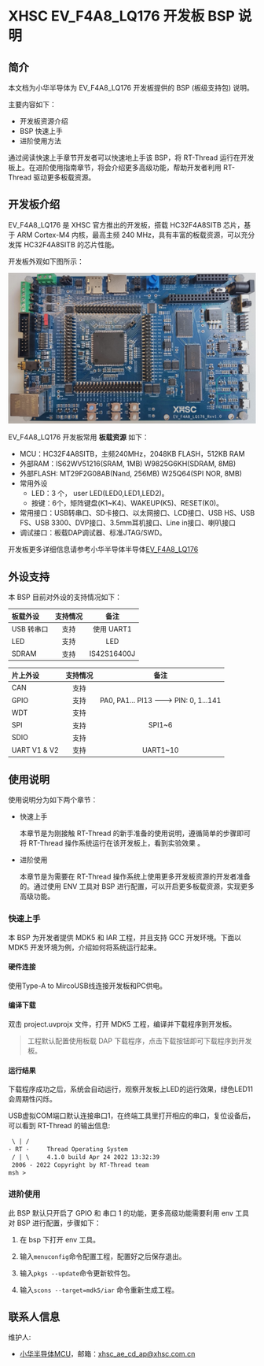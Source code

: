 # XHSC EV_F4A8_LQ176 开发板 BSP 说明

## 简介

本文档为小华半导体为 EV_F4A8_LQ176 开发板提供的 BSP (板级支持包) 说明。

主要内容如下：

- 开发板资源介绍
- BSP 快速上手
- 进阶使用方法

通过阅读快速上手章节开发者可以快速地上手该 BSP，将 RT-Thread 运行在开发板上。在进阶使用指南章节，将会介绍更多高级功能，帮助开发者利用 RT-Thread 驱动更多板载资源。

## 开发板介绍

EV_F4A8_LQ176 是 XHSC 官方推出的开发板，搭载 HC32F4A8SITB 芯片，基于 ARM Cortex-M4 内核，最高主频 240 MHz，具有丰富的板载资源，可以充分发挥 HC32F4A8SITB 的芯片性能。

开发板外观如下图所示：

 ![board](figures/board.jpg)

EV_F4A8_LQ176 开发板常用 **板载资源** 如下：

- MCU：HC32F4A8SITB，主频240MHz，2048KB FLASH，512KB RAM
- 外部RAM：IS62WV51216(SRAM, 1MB) W9825G6KH(SDRAM, 8MB)
- 外部FLASH: MT29F2G08AB(Nand, 256MB) W25Q64(SPI NOR, 8MB)
- 常用外设
  - LED：3 个， user LED(LED0,LED1,LED2)。
  - 按键：6个，矩阵键盘(K1~K4)、WAKEUP(K5)、RESET(K0)。
- 常用接口：USB转串口、SD卡接口、以太网接口、LCD接口、USB HS、USB FS、USB 3300、DVP接口、3.5mm耳机接口、Line in接口、喇叭接口
- 调试接口：板载DAP调试器、标准JTAG/SWD。

开发板更多详细信息请参考小华半导体半导体[EV_F4A8_LQ176](https://www.xhsc.com.cn)

## 外设支持

本 BSP 目前对外设的支持情况如下：

| **板载外设**  | **支持情况** |               **备注**                |
| :------------ | :-----------: | :-----------------------------------: |
| USB 转串口    |      支持     |          使用 UART1                  |
| LED           |     支持     |           LED                        |
| SDRAM | 支持 | IS42S16400J |

| **片上外设**  | **支持情况** |               **备注**                |
| :------------ | :-----------: | :-----------------------------------: |
| CAN           |     支持     |                                       |
| GPIO          |     支持     | PA0, PA1... PI13 ---> PIN: 0, 1...141 |
| WDT | 支持 |  |
| SPI           |     支持     |              SPI1~6                   |
| SDIO | 支持 |  |
| UART V1 & V2         |     支持     |              UART1~10                 |

## 使用说明

使用说明分为如下两个章节：

- 快速上手

    本章节是为刚接触 RT-Thread 的新手准备的使用说明，遵循简单的步骤即可将 RT-Thread 操作系统运行在该开发板上，看到实验效果 。

- 进阶使用

    本章节是为需要在 RT-Thread 操作系统上使用更多开发板资源的开发者准备的。通过使用 ENV 工具对 BSP 进行配置，可以开启更多板载资源，实现更多高级功能。


### 快速上手

本 BSP 为开发者提供 MDK5 和 IAR 工程，并且支持 GCC 开发环境。下面以 MDK5 开发环境为例，介绍如何将系统运行起来。

#### 硬件连接

使用Type-A to MircoUSB线连接开发板和PC供电。

#### 编译下载

双击 project.uvprojx 文件，打开 MDK5 工程，编译并下载程序到开发板。

> 工程默认配置使用板载 DAP 下载程序，点击下载按钮即可下载程序到开发板。

#### 运行结果

下载程序成功之后，系统会自动运行，观察开发板上LED的运行效果，绿色LED11会周期性闪烁。

USB虚拟COM端口默认连接串口1，在终端工具里打开相应的串口，复位设备后，可以看到 RT-Thread 的输出信息:

```
 \ | /
- RT -     Thread Operating System
 / | \     4.1.0 build Apr 24 2022 13:32:39
 2006 - 2022 Copyright by RT-Thread team
msh >
```

### 进阶使用

此 BSP 默认只开启了 GPIO 和 串口 1 的功能，更多高级功能需要利用 env 工具对 BSP 进行配置，步骤如下：

1. 在 bsp 下打开 env 工具。

2. 输入`menuconfig`命令配置工程，配置好之后保存退出。

3. 输入`pkgs --update`命令更新软件包。

4. 输入`scons --target=mdk5/iar` 命令重新生成工程。


## 联系人信息

维护人:

-  [小华半导体MCU](https://www.xhsc.com.cn)，邮箱：<xhsc_ae_cd_ap@xhsc.com.cn>